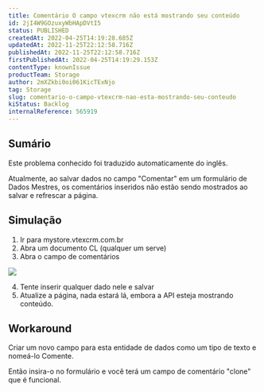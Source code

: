 ```yaml
---
title: Comentário O campo vtexcrm não está mostrando seu conteúdo
id: 2jI4W9GOzuxyWbHApDVtI5
status: PUBLISHED
createdAt: 2022-04-25T14:19:28.685Z
updatedAt: 2022-11-25T22:12:58.716Z
publishedAt: 2022-11-25T22:12:58.716Z
firstPublishedAt: 2022-04-25T14:19:29.153Z
contentType: knownIssue
productTeam: Storage
author: 2mXZkbi0oi061KicTExNjo
tag: Storage
slug: comentario-o-campo-vtexcrm-nao-esta-mostrando-seu-conteudo
kiStatus: Backlog
internalReference: 565919
---
```


## Sumário

<div class="alert alert-info">
  <p>Este problema conhecido foi traduzido automaticamente do inglês.</p>
</div>



Atualmente, ao salvar dados no campo "Comentar" em um formulário de Dados Mestres, os comentários inseridos não estão sendo mostrados ao salvar e refrescar a página.









## Simulação





1. Ir para mystore.vtexcrm.com.br
2. Abra um documento CL (qualquer um serve)
3. Abra o campo de comentários


 ![](https://vtexhelp.zendesk.com/attachments/token/tUX7c40L6Mucgl7J60Ba4Ysn5/?name=image.png)


4. Tente inserir qualquer dado nele e salvar
5. Atualize a página, nada estará lá, embora a API esteja mostrando conteúdo.








## Workaround



Criar um novo campo para esta entidade de dados como um tipo de texto e nomeá-lo Comente.

Então insira-o no formulário e você terá um campo de comentário "clone" que é funcional.

